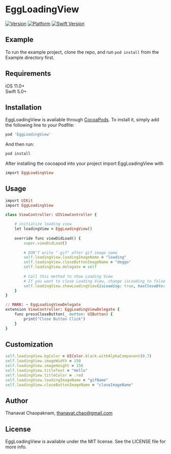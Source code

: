 # EggLoadingView
[![Version](https://img.shields.io/cocoapods/v/EggLoadingView.svg?style=flat)](https://cocoapods.org/pods/EggLoadingView)
[![Platform](https://img.shields.io/cocoapods/p/EggLoadingView.svg?style=flat)](https://cocoapods.org/pods/EggLoadingView)
[![Swift Version](https://img.shields.io/badge/Swift-5.0-green.svg?style=flat)](https://cocoapods.org/pods/EggLoadingView)

## Example

To run the example project, clone the repo, and run `pod install` from the Example directory first.

## Requirements
iOS 11.0+  
Swift 5.0+

## Installation

EggLoadingView is available through [CocoaPods](https://cocoapods.org). To install
it, simply add the following line to your Podfile:

```ruby
pod 'EggLoadingView'
```

And then run:
```ruby
pod install
```

After installing the cocoapod into your project import EggLoadingView with
```ruby
import EggLoadingView
```

## Usage 
```ruby
import UIKit
import EggLoadingView

class ViewController: UIViewController {
    
    # initialize loading view 
    let loadingView = EggLoadingView()
    
    override func viewDidLoad() {
        super.viewDidLoad()
        
        # DON'T write ".gif" after gif image name
        self.loadingView.loadingImageName = "loading"
        self.loadingView.closeButtonImageName = "doggo"
        self.loadingView.delegate = self
        
        # Call this method to show Loading View
        # If you want to close Loading View, change isLoading to false
        self.loadingView.showLoadingView(isLoading: true, hasCloseBtn: true)
    }
}

// MARK: - EggLoadingViewDelegate
extension ViewController: EggLoadingViewDelegate {
    func pressCloseButton(_ button: UIButton) {
        print("Close Button Click")
    }
}
```
## Customization
```ruby
self.loadingView.bgColor = UIColor.black.withAlphaComponent(0.7)
self.loadingView.imageWidth = 150
self.loadingView.imageHeight = 150
self.loadingView.titleText = "Hello"
self.loadingView.titleColor = .red
self.loadingView.loadingImageName = "gifName"
self.loadingView.closeButtonImageName = "closeImageName"
```

## Author

Thanavat Chaopaknam, thanavat.chao@gmail.com

## License

EggLoadingView is available under the MIT license. See the LICENSE file for more info.

